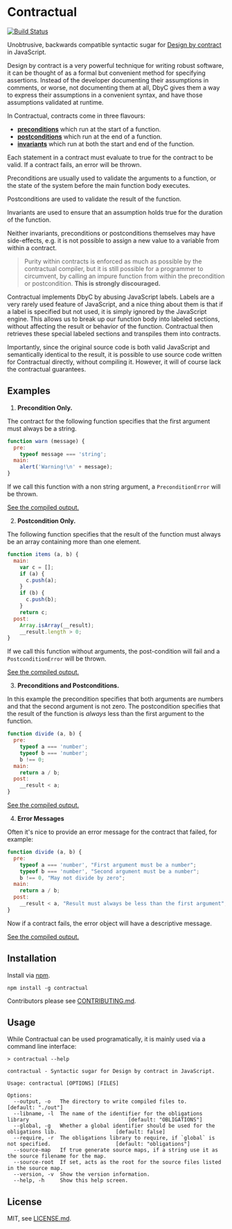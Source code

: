 # Contractual

[![Build Status](https://travis-ci.org/codemix/contractual.svg?branch=master)](https://travis-ci.org/codemix/contractual)

Unobtrusive, backwards compatible syntactic sugar for [Design by contract](http://en.wikipedia.org/wiki/Design_by_contract) in JavaScript.

Design by contract is a very powerful technique for writing robust software, it can be thought of as a formal but convenient method for specifying assertions. Instead of the developer documenting their assumptions in comments, or worse, not documenting them at all, DbyC gives them a way to express their assumptions in a convenient syntax, and have those assumptions validated at runtime.

In Contractual, contracts come in three flavours:

- **[preconditions](http://en.wikipedia.org/wiki/Precondition)** which run at the start of a function.
- **[postconditions](http://en.wikipedia.org/wiki/Postcondition)** which run at the end of a function.
- **[invariants](http://en.wikipedia.org/wiki/Invariant_\(computer_science\))** which run at both the start and end of the function.

Each statement in a contract must evaluate to true for the contract to be valid. If a contract fails, an error will be thrown.

Preconditions are usually used to validate the arguments to a function, or the state of the system before the main function body executes.

Postconditions are used to validate the result of the function.

Invariants are used to ensure that an assumption holds true for the duration of the function.

Neither invariants, preconditions or postconditions themselves may have side-effects, e.g. it is not possible to assign a new value to a variable from within a contract.

> Purity within contracts is enforced as much as possible by the contractual compiler, but it is still possible for a programmer to circumvent, by calling an impure function from within the precondition or postcondition. **This is strongly discouraged.**

Contractual implements DbyC by abusing JavaScript labels. Labels are a very rarely used feature of JavaScript, and a nice thing about them is that if a label is specified but not used, it is simply ignored by the JavaScript engine.
This allows us to break up our function body into labeled sections, without affecting the result or behavior of the function. Contractual then retrieves these special labeled sections and transpiles them into contracts.

Importantly, since the original source code is both valid JavaScript and semantically identical to the result, it is possible to use source code written for Contractual directly, without compiling it. However, it will of course lack the contractual guarantees.


## Examples

1. **Precondition Only.**

  The contract for the following function specifies that the first argument must always be a string.

  ```js
  function warn (message) {
    pre:
      typeof message === 'string';
    main:
      alert('Warning!\n' + message);
  }
  ```

  If we call this function with a non string argument, a `PreconditionError` will be thrown.

  [See the compiled output.](./examples/compiled/precondition.js)


2. **Postcondition Only.**

  The following function specifies that the result of the function must always be an array containing more than one element.

  ```js
  function items (a, b) {
    main:
      var c = [];
      if (a) {
        c.push(a);
      }
      if (b) {
        c.push(b);
      }
      return c;
    post:
      Array.isArray(__result);
      __result.length > 0;
  }
  ```

  If we call this function without arguments, the post-condition will fail and a `PostconditionError` will be thrown.

  [See the compiled output.](./examples/compiled/postcondition.js)

3. **Preconditions and Postconditions.**

  In this example the precondition specifies that both arguments are numbers and that the second argument is not zero.
  The postcondition specifies that the result of the function is *always* less than the first argument to the function.

  ```js
  function divide (a, b) {
    pre:
      typeof a === 'number';
      typeof b === 'number';
      b !== 0;
    main:
      return a / b;
    post:
      __result < a;
  }
  ```

  [See the compiled output.](./examples/compiled/both.js)

4. **Error Messages**

  Often it's nice to provide an error message for the contract that failed, for example:

  ```js
  function divide (a, b) {
    pre:
      typeof a === 'number', "First argument must be a number";
      typeof b === 'number', "Second argument must be a number";
      b !== 0, "May not divide by zero";
    main:
      return a / b;
    post:
      __result < a, "Result must always be less than the first argument";
  }
  ```

  Now if a contract fails, the error object will have a descriptive message.

  [See the compiled output.](./examples/compiled/error-messages.js)

## Installation

Install via [npm](http://npmjs.org/).

```
npm install -g contractual
```

Contributors please see [CONTRIBUTING.md](./CONTRIBUTING.md).

## Usage

While Contractual can be used programatically, it is mainly used via a command line interface:

```
> contractual --help
```

```
contractual - Syntactic sugar for Design by contract in JavaScript.

Usage: contractual [OPTIONS] [FILES]

Options:
  --output, -o   The directory to write compiled files to.                                             [default: "./out"]
  --libname, -l  The name of the identifier for the obligations library                                [default: "OBLIGATIONS"]
  --global, -g   Whether a global identifier should be used for the obligations lib.                   [default: false]
  --require, -r  The obligations library to require, if `global` is not specified.                     [default: "obligations"]
  --source-map   If true generate source maps, if a string use it as the source filename for the map.
  --source-root  If set, acts as the root for the source files listed in the source map.
  --version, -v  Show the version information.
  --help, -h     Show this help screen.
```



## License

MIT, see [LICENSE.md](./LICENSE.md).